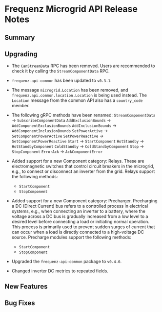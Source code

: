 # Frequenz Microgrid API Release Notes

## Summary

<!-- Here goes a general summary of what this release is about -->

## Upgrading

- The `CanStreamData` RPC has been removed. Users are recommended to check it
  by calling the `StreamComponentData` RPC.

- `frequenz-api-common` has been updated to `v0.3.1`.

- The message `microgrid.Location` has been removed, and
  `frequenz.api.common.location.Location` is being used instead. The `Location`
  message from the common API also has a `country_code` member.

- The following gRPC methods have been renamed:
  `StreamComponentData` -> `SubscribeComponentData`
  `AddExclusionBounds`  -> `AddComponentExclusionBounds`
  `AddInclusionBounds`  -> `AddComponentInclusionBounds`
  `SetPowerActive`      -> `SetComponentPowerActive`
  `SetPowerReactive`    -> `SetComponentPowerReactive`
  `Start`               -> `StartComponent`
  `HotStandby`          -> `HotStandbyComponent`
  `ColdStandby`         -> `ColdStandbyComponent`
  `Stop`                -> `StopComponent`
  `ErrorAck`            -> `AckComponentError`

- Added support for a new Component category: Relays. These are electromagnetic
  switches that control circuit breakers in the microgrid, e.g., to connect or
  disconnect an inverter from the grid. Relays support the following methods:
  - `StartComponent`
  - `StopComponent`

- Added support for a new Component category: Precharger.
  Precharging a DC (Direct Current) bus refers to a controlled process in
  electrical systems, e.g., when connecting an inverter to a battery, where the
  voltage across a DC bus is gradually increased from a low level to a desired
  level before connecting a load or initiating normal operation. This process
  is primarily used to prevent sudden surges of current that can occur when a
  load is directly connected to a high-voltage DC source.
  Precharge modules support the following methods:
  - `StartComponent`
  - `StopComponent`

- Upgraded the `frequenz-api-common` package to `v0.4.0`.

- Changed inverter DC metrics to repeated fields.

## New Features

<!-- Here goes the main new features and examples or instructions on how to use them -->

## Bug Fixes

<!-- Here goes notable bug fixes that are worth a special mention or explanation -->
